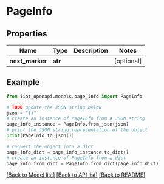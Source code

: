 # PageInfo


## Properties

Name | Type | Description | Notes
------------ | ------------- | ------------- | -------------
**next_marker** | **str** |  | [optional] 

## Example

```python
from iiot_openapi.models.page_info import PageInfo

# TODO update the JSON string below
json = "{}"
# create an instance of PageInfo from a JSON string
page_info_instance = PageInfo.from_json(json)
# print the JSON string representation of the object
print(PageInfo.to_json())

# convert the object into a dict
page_info_dict = page_info_instance.to_dict()
# create an instance of PageInfo from a dict
page_info_from_dict = PageInfo.from_dict(page_info_dict)
```
[[Back to Model list]](../README.md#documentation-for-models) [[Back to API list]](../README.md#documentation-for-api-endpoints) [[Back to README]](../README.md)


